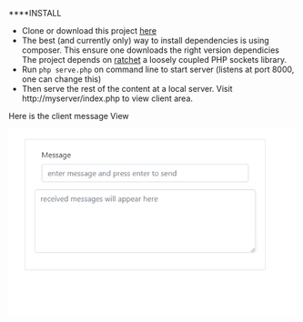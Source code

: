 ****INSTALL
- Clone or download this project [here](https://codeload.github.com/mimidotsuser/dyce.io/zip/master)
- The best (and currently only) way to install dependencies is using composer. This ensure one downloads the right version dependicies
The project depends on [ratchet](http://socketo.me) a loosely coupled PHP sockets library.
- Run `php serve.php` on command line to start server (listens at port 8000, one can change this)
- Then serve the rest of the content at a local server. Visit http://myserver/index.php to view client area.

Here is the client message View

       
   ![client image preview](clientarea.PNG)